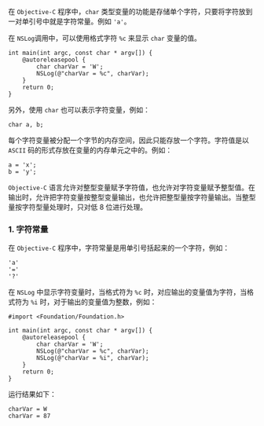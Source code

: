 在 `Objective-C` 程序中，`char` 类型变量的功能是存储单个字符，只要将字符放到一对单引号中就是字符常量。例如 `'a'`。

在 `NSLog`调用中，可以使用格式字符 `%c` 来显示 `char` 变量的值。

```objc
int main(int argc, const char * argv[]) {
    @autoreleasepool {
        char charVar = 'W';
        NSLog(@"charVar = %c", charVar);
    }
    return 0;
}
```

另外，使用 `char` 也可以表示字符变量，例如：

```objc
char a, b;
```

每个字符变量被分配一个字节的内存空间，因此只能存放一个字符。字符值是以 `ASCII` 码的形式存放在变量的内存单元之中的。例如：

```objc
a = 'x';
b = 'y';
```

`Objective-C` 语言允许对整型变量赋予字符值，也允许对字符变量赋予整型值。在输出时，允许把字符变量按整型变量输出，也允许把整型量按字符量输出。当整型量按字符型量处理时，只对低 8 位进行处理。

### 1. 字符常量

在 `Objective-C` 程序中，字符常量是用单引号括起来的一个字符，例如：

```
'a'
'='
'?'
```

在 `NSLog` 中显示字符变量时，当格式符为 `%c` 时，对应输出的变量值为字符，当格式符为 `%i` 时，对于输出的变量值为整数，例如：

```objc
#import <Foundation/Foundation.h>

int main(int argc, const char * argv[]) {
    @autoreleasepool {
        char charVar = 'W';
        NSLog(@"charVar = %c", charVar);
        NSLog(@"charVar = %i", charVar);
    }
    return 0;
}
```

运行结果如下：

```
charVar = W
charVar = 87
```

